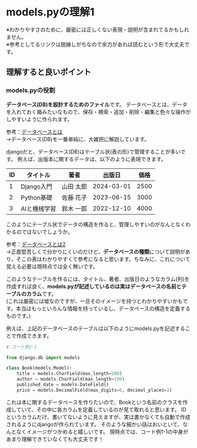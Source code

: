 # models.pyの理解1

※わかりやすさのために、厳密には正しくない表現・説明が含まれてるかもしれません。  
※参考としてるリンクは脱線しがちなので余力があれば読むという形で大丈夫です。

## 理解すると良いポイント

### models.pyの役割
**データベース(DB)を設計するためのファイル**です。
データベースとは、データを入れておく箱みたいなもので、保存・検索・追加・削除・編集と色々な操作がしやすいように作られます。

参考：[データベースとは](https://wa3.i-3-i.info/word133.html)  
→データベース(DB)を一番単純に、大雑把に解説しています。

djangoだと、データベース(DB)はテーブル状(表の形)で管理することが多いです。
例えば、出版本に関するデータは、以下のように表現できます。

| ID | タイトル | 著者 | 出版日 | 価格 |
|----|----------------|----------|------------|------|
| 1  | Django入門   | 山田 太郎 | 2024-03-01 | 2500 |
| 2  | Python基礎   | 佐藤 花子 | 2023-06-15 | 3000 |
| 3  | AIと機械学習 | 鈴木 一郎 | 2022-12-10 | 4000 |

このようにテーブル状でデータの構造を作ると、管理しやすいのがなんとなくわかるのではないでしょうか。

参考：[データベースとは2](https://it-trend.jp/database/article/89-0065)  
→正直堅苦しくて分かりにくいのだけど、**データベースの種類**について説明があり、そこの表はわかりやすくて参考になると思います。ちなみに、これについて覚える必要は現時点では全く無いです。

このようなテーブルを作るには、タイトル、著者、出版日のようなカラム(列)を作成すれば良く、**models.pyが記述しているのは実はデータベースの名前とテーブルのカラム**です。  
(これは厳密には嘘なのですが、一旦そのイメージを持つとわかりやすいかもです。本当はもっといろんな情報を持っているし、データベースの構造を定義するものです。)

例えば、上記のデータベースのテーブルは以下のようにmodels.pyを記述することで作成できます。

```python
# コード例1-1

from django.db import models

class Book(models.Model):
    title = models.CharField(max_length=200)
    author = models.CharField(max_length=100)
    published_date = models.DateField()
    price = models.DecimalField(max_digits=6, decimal_places=2)
```

これは本に関するデータベースを作りたいので、Bookという名前のクラスを作成していて、その中に各カラムを定義しているのが見て取れると思います。
IDというカラムだけ、書いてないように見えますが、実は書かなくても自動で作成されるようにdjangoが作られています。
そのような細かい話はおいといて、なんとなくイメージがつかめると嬉しいです。
現時点では、コード例1-1の中身があまり理解できていなくても大丈夫です！